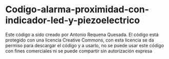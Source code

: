 # Codigo-alarma-proximidad-con-indicador-led-y-piezoelectrico
Este código a sido creado por Antonio Requena Quesada. El código está protegido con una licencia Creative Commons, con esta licencia se da permiso para descargar el código y a usarlo, no se puede usar este código con fines comerciales ni se puede compartir sin autorización expresa
